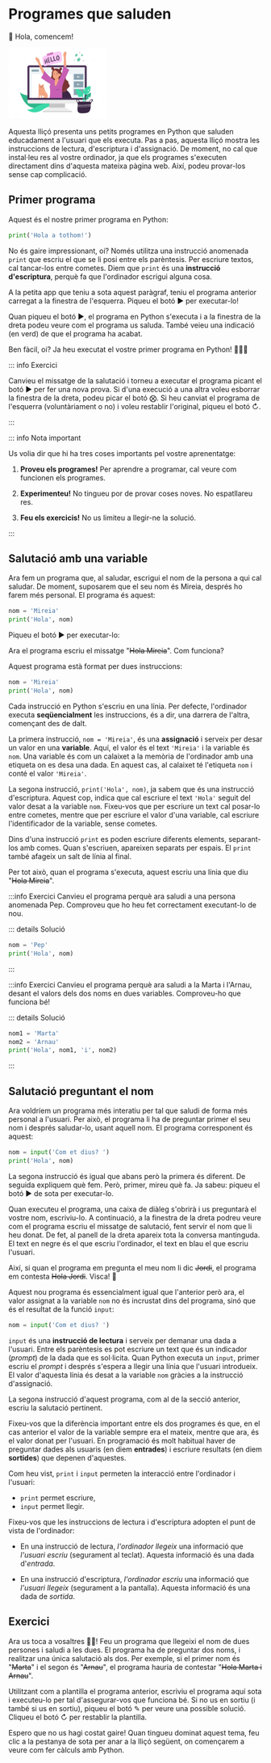 # Programes que saluden

👋 Hola, comencem!

<img src='./programes-que-saluden.png' style='height: 10em; margin-left: auto; margin-right: auto; '/>

Aquesta lliçó presenta uns petits programes en Python que saluden educadament a l'usuari que els executa. Pas a pas, aquesta lliçó mostra les instruccions de lectura, d'escriptura i d'assignació. De moment, no cal que instal·leu res al vostre ordinador, ja que els programes s'executen directament dins d'aquesta mateixa pàgina web. Així, podeu provar-los sense cap complicació.

## Primer programa

Aquest és el nostre primer programa en Python:

```python
print('Hola a tothom!')
```

No és gaire impressionant, oi? Només utilitza una instrucció anomenada `print` que escriu el que se li posi entre els parèntesis. Per escriure textos, cal tancar-los entre cometes. Diem que `print` és una **instrucció d'escriptura**, perquè fa que l'ordinador escrigui alguna cosa.

A la petita app que teniu a sota aquest paràgraf, teniu el programa anterior carregat a la finestra de l'esquerra. Piqueu el botó <a href='#' onclick='alert("Aquest triangle no! El de sota (més gros).")' style='all: unset;'>▶</a> per executar-lo!

<PyWeb :code="`print('Hola a tothom!')`" :height="200"/>

Quan piqueu el botó ▶, el programa en Python s'executa i a la finestra de la dreta podeu veure com el programa us saluda. També veieu una indicació (en verd) de que el programa ha acabat.

Ben fàcil, oi? Ja heu executat el vostre primer programa en Python! 👏👏👏

::: info Exercici

Canvieu el missatge de la salutació i torneu a executar el programa picant el botó ▶ per fer una nova prova. Si d'una execució a una altra voleu esborrar la finestra de la dreta, podeu picar el botó ⨂. Si heu canviat el programa de l'esquerra (voluntàriament o no) i voleu restablir l'original, piqueu el botó ↻.

:::

::: info Nota important

Us volia dir que hi ha tres coses importants pel vostre aprenentatge:

1. **Proveu els programes!** Per aprendre a programar, cal veure com funcionen els programes.

1. **Experimenteu!** No tingueu por de provar coses noves. No espatllareu res.

1. **Feu els exercicis!** No us limiteu a llegir-ne la solució.

:::

## Salutació amb una variable

Ara fem un programa que, al saludar, escrigui el nom de la persona a qui cal saludar. De moment, suposarem que el seu nom és Mireia, després ho farem més personal. El programa és aquest:

```python
nom = 'Mireia'
print('Hola', nom)
```

Piqueu el botó ▶ per executar-lo:

<PyWeb :code="`nom = 'Mireia'
print('Hola', nom)`"  :height="250"/>

Ara el programa escriu el missatge "~~Hola Mireia~~". Com funciona?

Aquest programa està format per dues instruccions:

```python
nom = 'Mireia'
print('Hola', nom)
```

Cada instrucció en Python s'escriu en una línia. Per defecte, l'ordinador executa **seqüencialment** les instruccions, és a dir, una darrera de l'altra, començant des de dalt.

La primera instrucció, `nom = 'Mireia'`, és una **assignació** i serveix per desar un valor en una **variable**. Aquí, el valor és el text `'Mireia'` i la variable és `nom`. Una variable és com un calaixet a la memòria de l'ordinador amb una etiqueta on es desa una dada. En aquest cas, al calaixet té l'etiqueta `nom` i conté el valor `'Mireia'`.

La segona instrucció, `print('Hola', nom)`, ja sabem que és una instrucció d'escriptura. Aquest cop, indica que cal escriure el text `'Hola'` seguit del valor desat a la variable `nom`. Fixeu-vos que per escriure un text cal posar-lo entre cometes, mentre que per escriure el valor d'una variable, cal escriure l'identificador de la variable, sense cometes.

Dins d'una instrucció `print` es poden escriure diferents elements, separant-los amb comes. Quan s'escriuen, apareixen separats per espais. El `print` també afageix un salt de línia al final.

Per tot això, quan el programa s'executa, aquest escriu una línia que diu "~~Hola Mireia~~".

:::info Exercici
Canvieu el programa perquè ara saludi a una persona anomenada Pep. Comproveu que ho heu fet correctament executant-lo de nou.

::: details Solució

```python
nom = 'Pep'
print('Hola', nom)
```

:::

:::info Exercici
Canvieu el programa perquè ara saludi a la Marta i l'Arnau, desant el valors dels dos noms en dues variables. Comproveu-ho que funciona bé!

::: details Solució

```python
nom1 = 'Marta'
nom2 = 'Arnau'
print('Hola', nom1, 'i', nom2)
```

:::

## Salutació preguntant el nom

Ara voldríem un programa més interatiu per tal que saludi de forma més personal a l'usuari. Per això, el programa li ha de preguntar primer el seu nom i després saludar-lo, usant aquell nom. El programa corresponent és aquest:

```python
nom = input('Com et dius? ')
print('Hola', nom)
```

La segona instrucció és igual que abans però la primera és diferent. De seguida expliquem què fem. Però, primer, mireu què fa. Ja sabeu: piqueu el botó ▶ de sota per executar-lo.

<PyWeb :code="`nom = input('Com et dius? ')
print('Hola', nom)`"  :height="250"/>

Quan executeu el programa, una caixa de diàleg s'obrirà i us preguntarà el vostre nom, escriviu-lo. A continuació, a la finestra de la dreta podreu veure com el programa escriu el missatge de salutació, fent servir el nom que li heu donat. De fet, al panell de la dreta apareix tota la conversa mantinguda. El text en negre és el que escriu l'ordinador, el text en blau el que escriu l'usuari.

Així, si quan el programa em pregunta el meu nom li dic ~~Jordi~~, el programa em contesta ~~Hola Jordi~~. Visca! 🥳

Aquest nou programa és essencialment igual que l'anterior però ara, el valor assignat a la variable `nom` no és incrustat dins del programa, sinó que és el resultat de la funció `input`:

```python
nom = input('Com et dius? ')
```

`input` és una **instrucció de lectura** i serveix per demanar una dada a l'usuari. Entre els parèntesis es pot escriure un text que és un indicador (_prompt_) de la dada que es sol·licita. Quan Python executa un `input`, primer escriu el _prompt_ i després s'espera a llegir una línia que l'usuari introdueix. El valor d'aquesta línia és desat a la variable `nom` gràcies a la instrucció d'assignació.

La segona instrucció d'aquest programa, com al de la secció anterior, escriu la salutació pertinent.

Fixeu-vos que la diferència important entre els dos programes és que, en el cas anterior el valor de la variable sempre era el mateix, mentre que ara, és el valor donat per l'usuari. En programació és molt habitual haver de preguntar dades als usuaris (en diem **entrades**) i escriure resultats (en diem **sortides**) que depenen d'aquestes.

Com heu vist, `print` i `input` permeten la interacció entre l'ordinador i l'usuari:

-   `print` permet escriure,
-   `input` permet llegir.

Fixeu-vos que les instruccions de lectura i d'escriptura adopten el punt de vista de l'ordinador:

-   En una instrucció de lectura, _l'ordinador llegeix_ una informació que _l'usuari escriu_ (segurament al teclat). Aquesta informació és una dada d'_entrada_.

-   En una instrucció d'escriptura, _l'ordinador escriu_ una informació que _l'usuari llegeix_ (segurament a la pantalla). Aquesta informació és una dada de _sortida_.

## Exercici

Ara us toca a vosaltres 👩‍💻! Feu un programa que llegeixi el nom de dues persones i saludi a les dues. El programa ha de preguntar dos noms, i realitzar una única salutació als dos. Per exemple, si el primer nom és "~~Marta~~" i el segon és "~~Arnau~~", el programa hauria de contestar "~~Hola Marta i Arnau~~".

Utilitzant com a plantilla el programa anterior, escriviu el programa aquí sota i executeu-lo per tal d'assegurar-vos que funciona bé. Si no us en sortiu (i també si us en sortiu), piqueu el botó ✎ per veure una possible solució. Cliqueu el botó ↻ per restablir la plantilla.

<PyWeb
:code="`nom = input('Com et dius? ')
print('Hola', nom)`
"
:sol="`nom1 = input('Primer nom? ')
nom2 = input('Segona nom? ')
print('Hola', nom1, 'i', nom2)`
"
:height="250"
/>

Espero que no us hagi costat gaire! Quan tingueu dominat aquest tema, feu clic a la pestanya de sota per anar a la lliçó següent, on començarem a veure com fer càlculs amb Python.

<Autors autors="jpetit"/>
